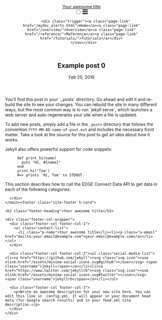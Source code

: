 <!DOCTYPE html>
<html lang="en"><head>
  <meta charset="utf-8">
  <meta http-equiv="X-UA-Compatible" content="IE=edge">
  <meta name="viewport" content="width=device-width, initial-scale=1"><!-- Begin Jekyll SEO tag v2.5.0 -->
<title>Example post 0 | Your awesome title</title>
<meta name="generator" content="Jekyll v3.8.5" />
<meta property="og:title" content="Example post 0" />
<meta property="og:locale" content="en_US" />
<meta name="description" content="You’ll find this post in your _posts directory. Go ahead and edit it and re-build the site to see your changes. You can rebuild the site in many different ways, but the most common way is to run jekyll serve, which launches a web server and auto-regenerates your site when a file is updated." />
<meta property="og:description" content="You’ll find this post in your _posts directory. Go ahead and edit it and re-build the site to see your changes. You can rebuild the site in many different ways, but the most common way is to run jekyll serve, which launches a web server and auto-regenerates your site when a file is updated." />
<link rel="canonical" href="http://localhost:4000/jekyll/update/2019/02/25/test.mdown" />
<meta property="og:url" content="http://localhost:4000/jekyll/update/2019/02/25/test.mdown" />
<meta property="og:site_name" content="Your awesome title" />
<meta property="og:type" content="article" />
<meta property="article:published_time" content="2019-02-25T12:19:18-05:00" />
<script type="application/ld+json">
{"@type":"BlogPosting","url":"http://localhost:4000/jekyll/update/2019/02/25/test.mdown","dateModified":"2019-02-25T12:19:18-05:00","datePublished":"2019-02-25T12:19:18-05:00","headline":"Example post 0","description":"You’ll find this post in your _posts directory. Go ahead and edit it and re-build the site to see your changes. You can rebuild the site in many different ways, but the most common way is to run jekyll serve, which launches a web server and auto-regenerates your site when a file is updated.","mainEntityOfPage":{"@type":"WebPage","@id":"http://localhost:4000/jekyll/update/2019/02/25/test.mdown"},"@context":"http://schema.org"}</script>
<!-- End Jekyll SEO tag -->
<link rel="stylesheet" href="/assets/main.css"><link type="application/atom+xml" rel="alternate" href="http://localhost:4000/feed.xml" title="Your awesome title" /></head>
<body><header class="site-header" role="banner">

  <div class="wrapper"><a class="site-title" rel="author" href="/">Your awesome title</a><nav class="site-nav">
        <input type="checkbox" id="nav-trigger" class="nav-trigger" />
        <label for="nav-trigger">
          <span class="menu-icon">
            <svg viewBox="0 0 18 15" width="18px" height="15px">
              <path d="M18,1.484c0,0.82-0.665,1.484-1.484,1.484H1.484C0.665,2.969,0,2.304,0,1.484l0,0C0,0.665,0.665,0,1.484,0 h15.032C17.335,0,18,0.665,18,1.484L18,1.484z M18,7.516C18,8.335,17.335,9,16.516,9H1.484C0.665,9,0,8.335,0,7.516l0,0 c0-0.82,0.665-1.484,1.484-1.484h15.032C17.335,6.031,18,6.696,18,7.516L18,7.516z M18,13.516C18,14.335,17.335,15,16.516,15H1.484 C0.665,15,0,14.335,0,13.516l0,0c0-0.82,0.665-1.483,1.484-1.483h15.032C17.335,12.031,18,12.695,18,13.516L18,13.516z"/>
            </svg>
          </span>
        </label>

        <div class="trigger"><a class="page-link" href="/mydoc_alerts.html">Home</a><a class="page-link" href="/overview/">Overview</a><a class="page-link" href="/reference/">Reference</a><a class="page-link" href="/tutorials/">Tutorials</a></div>
      </nav></div>
</header>
<main class="page-content" aria-label="Content">
      <div class="wrapper">
        <article class="post h-entry" itemscope itemtype="http://schema.org/BlogPosting">

  <header class="post-header">
    <h1 class="post-title p-name" itemprop="name headline">Example post 0</h1>
    <p class="post-meta">
      <time class="dt-published" datetime="2019-02-25T12:19:18-05:00" itemprop="datePublished">Feb 25, 2019
      </time></p>
  </header>

  <div class="post-content e-content" itemprop="articleBody">
    You’ll find this post in your `_posts` directory. Go ahead and edit it and re-build the site to see your changes. You can rebuild the site in many different ways, but the most common way is to run `jekyll serve`, which launches a web server and auto-regenerates your site when a file is updated.

To add new posts, simply add a file in the `_posts` directory that follows the convention `YYYY-MM-DD-name-of-post.ext` and includes the necessary front matter. Take a look at the source for this post to get an idea about how it works.

Jekyll also offers powerful support for code snippets:

<figure class="highlight"><pre><code class="language-ruby" data-lang="ruby"><span class="k">def</span> <span class="nf">print_hi</span><span class="p">(</span><span class="nb">name</span><span class="p">)</span>
  <span class="nb">puts</span> <span class="s2">"Hi, </span><span class="si">#{</span><span class="nb">name</span><span class="si">}</span><span class="s2">"</span>
<span class="k">end</span>
<span class="n">print_hi</span><span class="p">(</span><span class="s1">'Tom'</span><span class="p">)</span>
<span class="c1">#=&gt; prints 'Hi, Tom' to STDOUT.</span></code></pre></figure>

This section describes how to call the EDGE Connect Data API to get data in each of the following categories:

[Cutting system]: https://hypertherm.atlassian.net/wiki/spaces/API/pages/861864751/EDGE+Connect+Data+Server+API+Reference#EDGEConnectDataServerAPIReference-sysend
[CNC]:  https://hypertherm.atlassian.net/wiki/spaces/API/pages/861864751/EDGE+Connect+Data+Server+API+Reference#EDGEConnectDataServerAPIReference-cncinfo
[Test]: https://talk.jekyllrb.com/
  </div><a class="u-url" href="/jekyll/update/2019/02/25/test.mdown" hidden></a>
</article>

      </div>
    </main><footer class="site-footer h-card">
  <data class="u-url" href="/"></data>

  <div class="wrapper">

    <h2 class="footer-heading">Your awesome title</h2>

    <div class="footer-col-wrapper">
      <div class="footer-col footer-col-1">
        <ul class="contact-list">
          <li class="p-name">Your awesome title</li><li><a class="u-email" href="mailto:your-email@example.com">your-email@example.com</a></li></ul>
      </div>

      <div class="footer-col footer-col-2"><ul class="social-media-list"><li><a href="https://github.com/jekyll"><svg class="svg-icon"><use xlink:href="/assets/minima-social-icons.svg#github"></use></svg> <span class="username">jekyll</span></a></li><li><a href="https://www.twitter.com/jekyllrb"><svg class="svg-icon"><use xlink:href="/assets/minima-social-icons.svg#twitter"></use></svg> <span class="username">jekyllrb</span></a></li></ul>
</div>

      <div class="footer-col footer-col-3">
        <p>Write an awesome description for your new site here. You can edit this line in _config.yml. It will appear in your document head meta (for Google search results) and in your feed.xml site description.</p>
      </div>
    </div>

  </div>

</footer>
</body>

</html>
